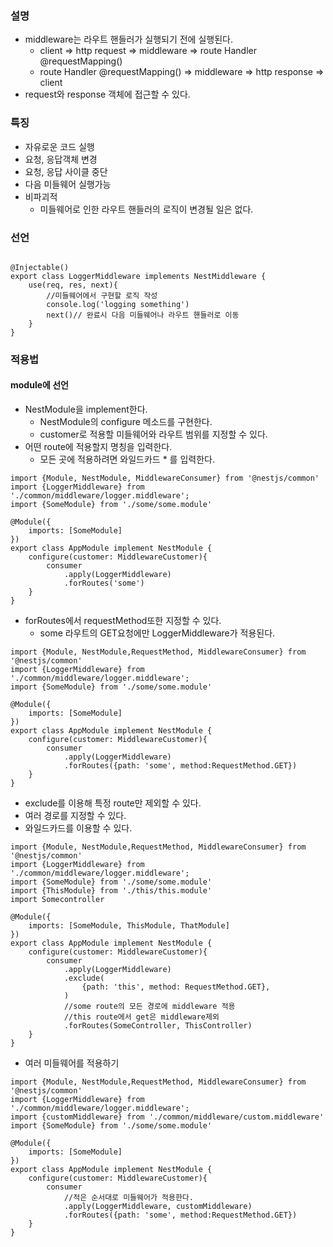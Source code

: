 ### 설명
- middleware는 라우트 핸들러가 실행되기 전에 실행된다.
	- client => http request => middleware => route Handler @requestMapping()
	- route Handler @requestMapping()  => middleware => http response => client
- request와 response 객체에 접근할 수 있다.

### 특징
- 자유로운 코드 실행
- 요청, 응답객체 변경
- 요청, 응답 사이클 중단
- 다음 미들웨어 실행가능
- 비파괴적
	- 미들웨어로 인한 라우트 핸들러의 로직이 변경될 일은 없다.

### 선언
```node

@Injectable()
export class LoggerMiddleware implements NestMiddleware {
	use(req, res, next){
		//미들웨어에서 구현할 로직 작성
		console.log('logging something')
		next()// 완료시 다음 미들웨어나 라우트 핸들러로 이동
	}
}
```


### 적용법
#### module에 선언
- NestModule을 implement한다.
	- NestModule의 configure 메소드를 구현한다.
	- customer로 적용할 미들웨어와 라우트 범위를 지정할 수 있다.
- 어떤 route에 적용할지 명칭을 입력한다.
	- 모든 곳에 적용하려면 와일드카드 * 를 입력한다.
```node
import {Module, NestModule, MiddlewareConsumer} from '@nestjs/common'
import {LoggerMiddleware} from './common/middleware/logger.middleware';
import {SomeModule} from './some/some.module'

@Module({
	imports: [SomeModule]
})
export class AppModule implement NestModule {
	configure(customer: MiddlewareCustomer){
		consumer
			.apply(LoggerMiddleware)
			.forRoutes('some')
	}
}
```

- forRoutes에서 requestMethod또한 지정할 수 있다.
	- some 라우트의 GET요청에만 LoggerMiddleware가 적용된다.
```node
import {Module, NestModule,RequestMethod, MiddlewareConsumer} from '@nestjs/common'
import {LoggerMiddleware} from './common/middleware/logger.middleware';
import {SomeModule} from './some/some.module'

@Module({
	imports: [SomeModule]
})
export class AppModule implement NestModule {
	configure(customer: MiddlewareCustomer){
		consumer
			.apply(LoggerMiddleware)
			.forRoutes({path: 'some', method:RequestMethod.GET})
	}
}
```

- exclude를 이용해 특정 route만 제외할 수 있다.
- 여러 경로를 지정할 수 있다.
- 와일드카드를 이용할 수 있다.
```node
import {Module, NestModule,RequestMethod, MiddlewareConsumer} from '@nestjs/common'
import {LoggerMiddleware} from './common/middleware/logger.middleware';
import {SomeModule} from './some/some.module'
import {ThisModule} from './this/this.module'
import Somecontroller

@Module({
	imports: [SomeModule, ThisModule, ThatModule]
})
export class AppModule implement NestModule {
	configure(customer: MiddlewareCustomer){
		consumer
			.apply(LoggerMiddleware)
			.exclude(
				{path: 'this', method: RequestMethod.GET},
			)
			//some route의 모든 경로에 middleware 적용
			//this route에서 get은 middleware제외
			.forRoutes(SomeController, ThisController)
	}
}
```

- 여러 미들웨어를 적용하기
```node
import {Module, NestModule,RequestMethod, MiddlewareConsumer} from '@nestjs/common'
import {LoggerMiddleware} from './common/middleware/logger.middleware';
import {customMiddleware} from './common/middleware/custom.middleware'
import {SomeModule} from './some/some.module'

@Module({
	imports: [SomeModule]
})
export class AppModule implement NestModule {
	configure(customer: MiddlewareCustomer){
		consumer
			//적은 순서대로 미들웨어가 적용한다.
			.apply(LoggerMiddleware, customMiddleware)
			.forRoutes({path: 'some', method:RequestMethod.GET})
	}
}
``` 

